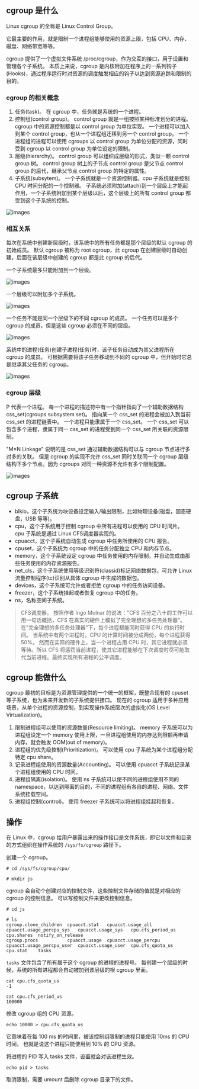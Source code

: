 ## cgroup 是什么

Linux cgroup 的全称是 Linux Control Group。

它最主要的作用，就是限制一个进程组能够使用的资源上限，包括 CPU、内存、磁盘、网络带宽等等。

cgroup 提供了一个虚拟文件系统 /proc/cgroup，作为交互的接口，用于设置和管理各个子系统。
本质上来说，cgroup 是内核附加在程序上的一系列钩子(Hooks)，通过程序运行时对资源的调度触发相应的钩子以达到资源追踪和限制的目的。

### cgroup 的相关概念

1. 任务(task)。
在 cgroup 中，任务就是系统的一个进程。
2. 控制组(control group)。
control group 就是一组按照某种标准划分的进程。
cgroup 中的资源控制都是以 control group 为单位实现。
一个进程可以加入到某个 control group，也从一个进程组迁移到另一个 control group。
一个进程组的进程可以使用 cgroups 以 control group 为单位分配的资源，同时受到 cgroup 以 control group 为单位设定的限制。
3. 层级(hierarchy)。
control group 可以组织成层级的形式，类似一颗 control group 树。
control group 树上的子节点 control group 是父节点 control group 的后代，继承父节点 control group 的特定的属性。
4. 子系统(subsytem)。
一个子系统就是一个资源控制器。cpu 子系统就是控制 CPU 时间分配的一个控制器。
子系统必须附加(attach)到一个层级上才能起作用，一个子系统附加到某个层级以后，这个层级上的所有 control group 都受到这个子系统的控制。

![images](https://70data.oss-cn-beijing.aliyuncs.com/note/20201102221242.png)

### 相互关系

每次在系统中创建新层级时，该系统中的所有任务都是那个层级的默认 cgroup 的初始成员。
默认 cgroup 被称为 root cgroup，此 cgroup 在创建层级时自动创建，后面在该层级中创建的 cgroup 都是此 cgroup 的后代。

一个子系统最多只能附加到一个层级。

![images](http://70data.net/upload/kubernetes/RMG-rule2.png)

一个层级可以附加多个子系统。

![images](http://70data.net/upload/kubernetes/RMG-rule1.png)

一个任务不能是同一个层级下的不同 cgroup 的成员。
一个任务可以是多个 cgroup 的成员，但是这些 cgroup 必须在不同的层级。

![images](http://70data.net/upload/kubernetes/RMG-rule3.png)

系统中的进程(任务)创建子进程(任务)时，该子任务自动成为其父进程所在 cgroup 的成员。
可根据需要将该子任务移动到不同的 cgroup 中，但开始时它总是继承其父任务的 cgroup。

![images](http://70data.net/upload/kubernetes/RMG-rule4.png)

### cgroup 层级

P 代表一个进程。
每一个进程的描述符中有一个指针指向了一个辅助数据结构 css_set(cgroups subsystem set)。
指向某一个 css_set 的进程会被加入到当前 css_set 的进程链表中。
一个进程只能隶属于一个 css_set。
一个 css_set 可以包含多个进程，隶属于同一 css_set 的进程受到同一个 css_set 所关联的资源限制。

"M×N Linkage" 说明的是 css_set 通过辅助数据结构可以与 cgroup 节点进行多对多的关联。
但是 cgroup 的实现不允许 css_set 同时关联同一个 cgroup 层级结构下多个节点。因为 cgroups 对同一种资源不允许有多个限制配置。

![images](http://70data.net/upload/kubernetes/cgroups-logic-graph.png)

## cgroup 子系统

- blkio，这个子系统为块设备设定输入/输出限制，比如物理设备(磁盘，固态硬盘，USB 等等)。
- cpu，这个子系统用于控制 cgroup 中所有进程可以使用的 CPU 时间片。
cpu 子系统是通过 Linux CFS调度器实现的。
- cpuacct，这个子系统自动生成 cgroup 中任务所使用的 CPU 报告。
- cpuset，这个子系统为 cgroup 中的任务分配独立 CPU 和内存节点。
- memory，这个子系统设定 cgroup 中任务使用的内存限制，并自动生成由那些任务使用的内存资源报告。
- net_cls，这个子系统使用等级识别符(classid)标记网络数据包，可允许 Linux 流量控制程序(tc)识别从具体 cgroup 中生成的数据包。
- devices，这个子系统可允许或者拒绝 cgroup 中的任务访问设备。
- freezer，这个子系统挂起或者恢复 cgroup 中的任务。
- ns，名称空间子系统。

> CFS调度器。
按照作者 Ingo Molnar 的说法："CFS 百分之八十的工作可以用一句话概括，CFS 在真实的硬件上模拟了完全理想的多任务处理器"。
在"完全理想的多任务处理器"下，每个进程都能同时获得 CPU 的执行时间。
当系统中有两个进程时，CPU 的计算时间被分成两份，每个进程获得50%。
然而在实际的硬件上，当一个进程占用 CPU 时，其它进程就必须等待。所以 CFS 将惩罚当前进程，使其它进程能够在下次调度时尽可能取代当前进程。最终实现所有进程的公平调度。

## cgroup 能做什么

cgroup 最初的目标是为资源管理提供的一个统一的框架，既整合现有的 cpuset 等子系统，也为未来开发新的子系统提供接口。
现在的 cgroup 适用于多种应用场景，从单个进程的资源控制，到实现操作系统层次的虚拟化(OS Level Virtualization)。

1. 限制进程组可以使用的资源数量(Resource limiting)。
memory 子系统可以为进程组设定一个 memory 使用上限，一旦进程组使用的内存达到限额再申请内存，就会触发 OOM(out of memory)。
2. 进程组的优先级控制(Prioritization)。
可以使用 cpu 子系统为某个进程组分配特定 cpu share。
3. 记录进程组使用的资源数量(Accounting)。
可以使用 cpuacct 子系统记录某个进程组使用的 CPU 时间。
4. 进程组隔离(isolation)。
使用 ns 子系统可以使不同的进程组使用不同的 namespace，以达到隔离的目的，不同的进程组有各自的进程、网络、文件系统挂载空间。
5. 进程组控制(control)。
使用 freezer 子系统可以将进程组挂起和恢复。

## 操作

在 Linux 中，cgroup 给用户暴露出来的操作接口是文件系统，即它以文件和目录的方式组织在操作系统的 `/sys/fs/cgroup` 路径下。

创建一个 cgroup。

```
# cd /sys/fs/cgroup/cpu/

# mkdir js
```

cgroup 会自动个创建对应的控制文件，这些控制文件存储的值就是对相应的 cgroup 的控制信息。
可以写控制文件来更改控制信息。

```
# cd js

# ls
cgroup.clone_children  cpuacct.stat   cpuacct.usage_all     cpuacct.usage_percpu_sys   cpuacct.usage_sys   cpu.cfs_period_us  cpu.shares  notify_on_release
cgroup.procs           cpuacct.usage  cpuacct.usage_percpu  cpuacct.usage_percpu_user  cpuacct.usage_user  cpu.cfs_quota_us   cpu.stat    tasks
```

`tasks` 文件包含了所有属于这个 cgroup 的进程的进程号。
每创建一个层级的时候，系统的所有进程都会自动被加到该层级的根 cgroup 里面。

```
cat cpu.cfs_quota_us
-1

cat cpu.cfs_period_us
100000
```

修改 cgroup 组的 CPU 资源。

```
echo 10000 > cpu.cfs_quota_us
```

它意味着在每 100 ms 的时间里，被该控制组限制的进程只能使用 10ms 的 CPU 时间。
也就是说这个进程只能使用到 10% 的 CPU 资源。

将进程的 PID 写入 tasks 文件，设置就会对该进程生效。

```
echo pid > tasks
```

取消限制，需要 umount 后删除 cgroup 目录下的文件。

